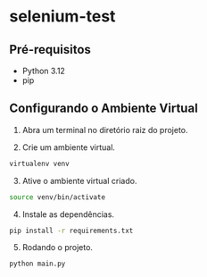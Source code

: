 # selenium-test

## Pré-requisitos

- Python 3.12
- pip

## Configurando o Ambiente Virtual

1. Abra um terminal no diretório raiz do projeto.

2. Crie um ambiente virtual.

```bash
virtualenv venv
```

3. Ative o ambiente virtual criado.

```bash
source venv/bin/activate
```

4. Instale as dependências.

```bash
pip install -r requirements.txt
```

5. Rodando o projeto.

```bash
python main.py
```